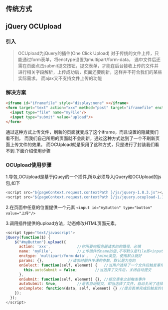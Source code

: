 ## 传统方式

## jQuery OCUpload
### 引入
>OCUpload为jQuery的插件(One Click Upload)
对于传统的文件上传，只能通过form表单，将enctype设置为multipart/form-data，
选中文件后还需在页面点击submit提交按钮，提交表单，才能在后台接收上传的文件并
进行相关字段解析，上传成功后，页面还要刷新，这样并不符合我们的某些实际需求。
而ajax又不支持文件上传的功能
>
### 解决方案
```html
<iframe id="iframefile" style="display:none" ></iframe>
<form target="text" action="xxx" method="post" target="iframefile" enctype="multipart/form-data">
  <input type="file" name="myFile"/>
  <input type="submit" value="upload"/>         
</form>
```
通过这种方式上传文件，刷新的页面就变成了这个iframe，而且设置的隐藏我们看不到，
而我们自己所用的页面就不会刷新，通过这种方式达到了一个不刷新页面上传文件的效果。
  而OCUpload就是采用了这种方式，只是进行了封装我们看不到.下面介绍使用步骤
### OCUpload使用步骤
1.导包,OCUpload是基于jQuey的一个插件,所以必须导入jQuery和OCUpload的js包,如下
```javascript
<script src="${pageContext.request.contextPath }/js/jquery-1.8.3.js"></script>
<script src="${pageContext.request.contextPath }/js/jquery.ocupload-1.1.2.js"></script>
```
2.在页面中任意的位置提供一个元素
`<input id="myButton" type="button" value="上传"/>`

3.调用插件提供的upload方法，动态修改HTML页面元素。
```javascript
<script type="text/javascript">
jQuery(function($) {
    $("#myButton").upload({
      action: 'xxx',			//你所要向服务器请求的的路径，必填
      name: 'myFile',			//上传组件的name的值,不写默认是file即<input type='file' name='myFile'/>
      enctype: 'multipart/form-data',	//mime类型，使用默认就好
      params: {},			//请求时额外传递的参数，默认是为空的   
      onSelect: function(self, element) {	//当用户选择了一个文件后触发事件
        this.autoSubmit = false;		//当选择了文件后，关闭自动提交
      },
      onSubmit: function(self, element) {},	//提交表单之前触发事件
      autoSubmit: true, 		//是否自动提交，即当选择了文件，自动关闭了选择窗口后，是否自动提交请求。
      onComplete: function(data, self, element) {} //提交表单完成后触发的事件
    });
  });
</script>
```
